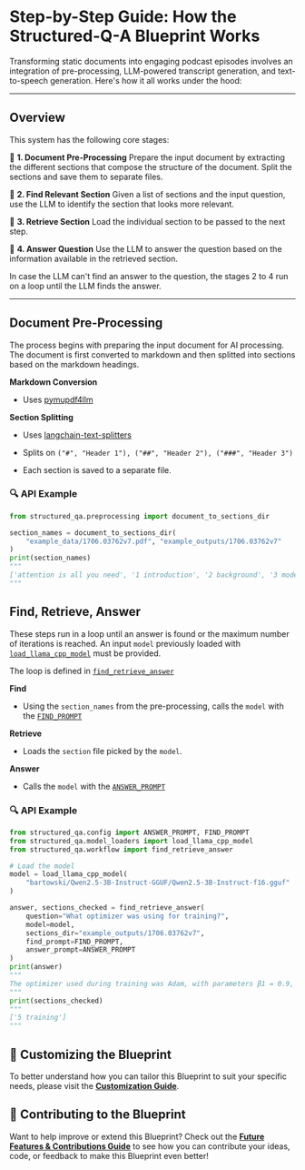 # **Step-by-Step Guide: How the Structured-Q-A Blueprint Works**

Transforming static documents into engaging podcast episodes involves an integration of pre-processing, LLM-powered transcript generation, and text-to-speech generation. Here's how it all works under the hood:

---

## **Overview**

This system has the following core stages:


📑 **1. Document Pre-Processing**
   Prepare the input document by extracting the different sections that compose the structure of the document.
   Split the sections and save them to separate files.

🔎 **2. Find Relevant Section**
   Given a list of sections and the input question, use the LLM to identify the section that looks more relevant.

📄 **3. Retrieve Section**
    Load the individual section to be passed to the next step.

📗 **4. Answer Question**
   Use the LLM to answer the question based on the information available in the retrieved section.


In case the LLM can't find an answer to the question, the stages 2 to 4 run on a loop until the LLM finds the answer.

---

## **Document Pre-Processing**

The process begins with preparing the input document for AI processing. 
The document is first converted to markdown and then splitted into sections based on the markdown headings.

 **Markdown Conversion**

   - Uses [pymupdf4llm](https://pypi.org/project/pymupdf4llm/)

 **Section Splitting**

   - Uses [langchain-text-splitters](https://pypi.org/project/langchain-text-splitters/)

   - Splits on `("#", "Header 1"), ("##", "Header 2"), ("###", "Header 3")`

   - Each section is saved to a separate file.

### 🔍 **API Example**

```py
from structured_qa.preprocessing import document_to_sections_dir

section_names = document_to_sections_dir(
    "example_data/1706.03762v7.pdf", "example_outputs/1706.03762v7"
)
print(section_names)
"""
['attention is all you need', '1 introduction', '2 background', '3 model architecture', '4 why self-attention', '5 training', '6 results', '7 conclusion', 'references', 'attention visualizations']
"""
```

## **Find, Retrieve, Answer**

These steps run in a loop until an answer is found or the maximum number of iterations is reached.
An input `model` previously loaded with [`load_llama_cpp_model`](api.md/#structured_qa.model_loaders.load_llama_cpp_model) must
be provided.

The loop is defined in [`find_retrieve_answer`](api.md/#structured_qa.workflow.find_retrieve_answer)

 **Find**

   - Using the `section_names` from the pre-processing, calls the `model` with the [`FIND_PROMPT`](api.md/#structured_qa.config.FIND_PROMPT)

 **Retrieve**

   - Loads the `section` file picked by the `model`.

 **Answer**

   - Calls the `model` with the [`ANSWER_PROMPT`](api.md/#structured_qa.config.ANSWER_PROMPT)

### 🔍 **API Example**

```py
from structured_qa.config import ANSWER_PROMPT, FIND_PROMPT
from structured_qa.model_loaders import load_llama_cpp_model
from structured_qa.workflow import find_retrieve_answer

# Load the model
model = load_llama_cpp_model(
    "bartowski/Qwen2.5-3B-Instruct-GGUF/Qwen2.5-3B-Instruct-f16.gguf"
)

answer, sections_checked = find_retrieve_answer(
    question="What optimizer was using for training?",
    model=model,
    sections_dir="example_outputs/1706.03762v7",
    find_prompt=FIND_PROMPT,
    answer_prompt=ANSWER_PROMPT
)
print(answer)
"""
The optimizer used during training was Adam, with parameters β1 = 0.9, β2 = 0.98, and ϵ = 10^−9.
"""
print(sections_checked)
"""
['5 training']
"""
```

## 🎨 **Customizing the Blueprint**

To better understand how you can tailor this Blueprint to suit your specific needs, please visit the **[Customization Guide](customization.md)**.

## 🤝 **Contributing to the Blueprint**

Want to help improve or extend this Blueprint? Check out the **[Future Features & Contributions Guide](future-features-contributions.md)** to see how you can contribute your ideas, code, or feedback to make this Blueprint even better!

